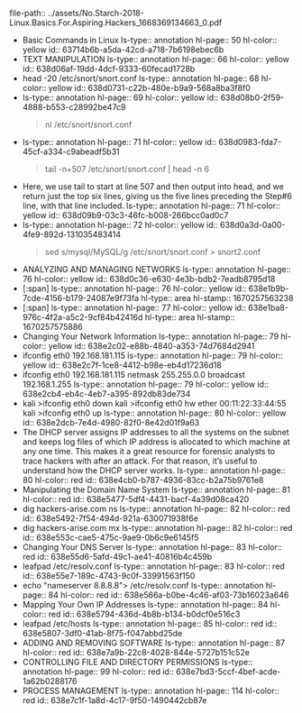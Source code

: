 file-path:: ../assets/No.Starch-2018-Linux.Basics.For.Aspiring.Hackers_1668369134663_0.pdf

- Basic Commands in Linux
  ls-type:: annotation
  hl-page:: 50
  hl-color:: yellow
  id:: 63714b6b-a5da-42cd-a718-7b6198ebec6b
- TEXT MANIPULATION
  ls-type:: annotation
  hl-page:: 66
  hl-color:: yellow
  id:: 638d06af-19dd-4dcf-9333-60fecad1728b
- head -20 /etc/snort/snort.conf
  ls-type:: annotation
  hl-page:: 68
  hl-color:: yellow
  id:: 638d0731-c22b-480e-b9a9-568a8ba3f8f0
- ls-type:: annotation
  hl-page:: 69
  hl-color:: yellow
  id:: 638d08b0-2f59-4888-b553-c28992be47c9
  >nl /etc/snort/snort.conf
- ls-type:: annotation
  hl-page:: 71
  hl-color:: yellow
  id:: 638d0983-fda7-45cf-a334-c9abeadf5b31
  >tail -n+507 /etc/snort/snort.conf | head -n 6
- Here, we use tail to start at line 507 and then output into head, and we return just the top six lines, giving us the five lines preceding the Step#6 line, with that line included.
  ls-type:: annotation
  hl-page:: 71
  hl-color:: yellow
  id:: 638d09b9-03c3-46fc-b008-266bcc0ad0c7
- ls-type:: annotation
  hl-page:: 72
  hl-color:: yellow
  id:: 638d0a3d-0a00-4fe9-892d-131035483414
  >sed s/mysql/MySQL/g /etc/snort/snort.conf > snort2.conf
- ANALYZING AND MANAGING NETWORKS
  ls-type:: annotation
  hl-page:: 76
  hl-color:: yellow
  id:: 638d0c36-e630-4e3b-bdb2-7eadb8795d18
- [:span]
  ls-type:: annotation
  hl-page:: 76
  hl-color:: yellow
  id:: 638e1b9b-7cde-4156-b179-24087e9f73fa
  hl-type:: area
  hl-stamp:: 1670257563238
- [:span]
  ls-type:: annotation
  hl-page:: 77
  hl-color:: yellow
  id:: 638e1ba8-976c-4f2a-a5c2-9cf84b42416d
  hl-type:: area
  hl-stamp:: 1670257575886
- Changing Your Network Information
  ls-type:: annotation
  hl-page:: 79
  hl-color:: yellow
  id:: 638e2c02-e88b-4840-a353-74d7684d2941
- ifconfig eth0 192.168.181.115
  ls-type:: annotation
  hl-page:: 79
  hl-color:: yellow
  id:: 638e2c7f-1ce8-4412-b98e-eb4d17236d18
- ifconfig eth0 192.168.181.115 netmask 255.255.0.0 broadcast 192.168.1.255
  ls-type:: annotation
  hl-page:: 79
  hl-color:: yellow
  id:: 638e2cb4-eb4c-4eb7-a395-892db83de734
- kali >ifconfig eth0 down kali >ifconfig eth0 hw ether 00:11:22:33:44:55 kali >ifconfig eth0 up
  ls-type:: annotation
  hl-page:: 80
  hl-color:: yellow
  id:: 638e2dcb-7e4d-4980-82f0-8e42d01f9a63
- The DHCP server assigns IP addresses to all the systems on the subnet and keeps log files of which IP address is allocated to which machine at any one time. This makes it a great resource for forensic analysts to trace hackers with after an attack. For that reason, it’s useful to understand how the DHCP server works.
  ls-type:: annotation
  hl-page:: 80
  hl-color:: red
  id:: 638e4cb0-b787-4936-83cc-b2a75b9761e8
- Manipulating the Domain Name System
  ls-type:: annotation
  hl-page:: 81
  hl-color:: red
  id:: 638e5477-5df4-4431-bacf-4a39d08ca420
- dig hackers-arise.com ns
  ls-type:: annotation
  hl-page:: 82
  hl-color:: red
  id:: 638e5492-7f54-494d-921a-630071938f6e
- dig hackers-arise.com mx
  ls-type:: annotation
  hl-page:: 82
  hl-color:: red
  id:: 638e553c-cae5-475c-9ae9-0b6c9e6145f5
- Changing Your DNS Server
  ls-type:: annotation
  hl-page:: 83
  hl-color:: red
  id:: 638e55d6-5afd-49c1-ae41-40816b4c459b
- leafpad /etc/resolv.conf
  ls-type:: annotation
  hl-page:: 83
  hl-color:: red
  id:: 638e55e7-189c-4743-9c0f-33991563f150
- echo "nameserver 8.8.8.8"> /etc/resolv.conf
  ls-type:: annotation
  hl-page:: 84
  hl-color:: red
  id:: 638e566a-b0be-4c46-af03-73b16023a646
- Mapping Your Own IP Addresses
  ls-type:: annotation
  hl-page:: 84
  hl-color:: red
  id:: 638e5794-436d-4b8b-b134-b0dcf0e516c3
- leafpad /etc/hosts
  ls-type:: annotation
  hl-page:: 85
  hl-color:: red
  id:: 638e5807-3df0-41ab-8f75-f047abbd25de
- ADDING AND REMOVING SOFTWARE
  ls-type:: annotation
  hl-page:: 87
  hl-color:: red
  id:: 638e7a9b-22c8-4028-844e-5727b151c52e
- CONTROLLING FILE AND DIRECTORY PERMISSIONS
  ls-type:: annotation
  hl-page:: 99
  hl-color:: red
  id:: 638e7bd3-5ccf-4bef-acde-1a62b0288176
- PROCESS MANAGEMENT
  ls-type:: annotation
  hl-page:: 114
  hl-color:: red
  id:: 638e7c1f-1a8d-4c17-9f50-1490442cb87e